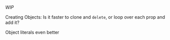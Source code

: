 _WIP_

Creating Objects: Is it faster to clone and `delete`, or loop over each prop and add it?

Object literals even better
